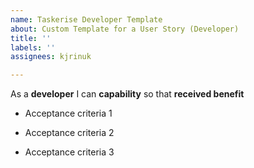 ```yaml
---
name: Taskerise Developer Template
about: Custom Template for a User Story (Developer)
title: ''
labels: ''
assignees: kjrinuk

---
```


As a **developer** I can **capability** so that **received benefit**

- Acceptance criteria 1

- Acceptance criteria 2

- Acceptance criteria 3
